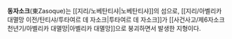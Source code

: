 **동자소크**(東Zasoque)는 [[지리/노베탄티샤|노베탄티샤]]의 섬으로, [[지리/아벨리카 대멸망 이전/탄티샤/투타여르 데 자소크|투타여르 데 자소크]]가 [[사건사고/제6자소크천년기/아벨리카 대멸망|아벨리카 대멸망]]으로 붕괴하면서 발생한 지형이다.
